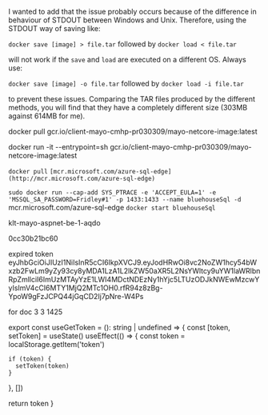 I wanted to add that the issue probably occurs because of the difference in behaviour of STDOUT between Windows and Unix. Therefore, using the STDOUT way of saving like:

`docker save [image] > file.tar` followed by `docker load < file.tar`

will not work if the `save` and `load` are executed on a different OS. Always use:

`docker save [image] -o file.tar` followed by `docker load -i file.tar`

to prevent these issues. Comparing the TAR files produced by the different methods, you will find that they have a completely different size (303MB against 614MB for me).

docker pull gcr.io/client-mayo-cmhp-pr030309/mayo-netcore-image:latest

docker run -it --entrypoint=sh gcr.io/client-mayo-cmhp-pr030309/mayo-netcore-image:latest

`docker pull` `[mcr.microsoft.com/azure-sql-edge](http://mcr.microsoft.com/azure-sql-edge)`

`sudo docker run --cap-add SYS_PTRACE -e 'ACCEPT_EULA=1' -e 'MSSQL_SA_PASSWORD=Fridley#1' -p 1433:1433 --name bluehouseSql -d` mcr.microsoft.com/azure-sql-edge
`docker start bluehouseSql`

klt-mayo-aspnet-be-1-aqdo

0cc30b21bc60

expired token eyJhbGciOiJIUzI1NiIsInR5cCI6IkpXVCJ9.eyJodHRwOi8vc2NoZW1hcy54bWxzb2FwLm9yZy93cy8yMDA1LzA1L2lkZW50aXR5L2NsYWltcy9uYW1laWRlbnRpZmllciI6ImUzMTAyYzE1LWI4MDctNDEzNy1hYjc5LTUzODJkNWEwMzcwYyIsImV4cCI6MTY1MjQ2MTc1OH0.rfR94z8zBg-YpoW9gFzJCPQ44jGqCD2Ij7pNre-W4Ps

for doc
3 3 1425

export const useGetToken = (): string | undefined => {
  const [token, setToken] = useState()
  useEffect(() => {
    const token = localStorage.getItem('token')

    if (token) {
      setToken(token)
    }
  }, [])

  return token
}
